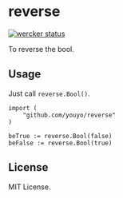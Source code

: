 # reverse

[![wercker status](https://app.wercker.com/status/136d0cd3e507fd2ec33633f5603ab171/s/ "wercker status")](https://app.wercker.com/project/byKey/136d0cd3e507fd2ec33633f5603ab171)

To reverse the bool.

## Usage

Just call `reverse.Bool()`.

```
import (
	"github.com/youyo/reverse"
)

beTrue := reverse.Bool(false)
beFalse := reverse.Bool(true)
```

## License

MIT License.
